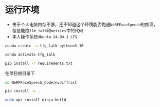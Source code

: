 # 运行环境

- 由于个人电脑内存不够，还不知道这个环境能否跑通`NeRFFaceSpeech`的推理，但是能跑`llm_talk`和`metrics`中的代码
- 本人操作系统`Ubuntu 24.04.1 LTS`


```bash
conda create -n tfg_talk python=3.10
```

```bash
conda activate tfg_talk
```

```bash
pip install -r requirements.txt
```

在项目根目录下
```bash
cd NeRFFaceSpeech_Code/nvdiffrast
```

```bash
pip install -e .
```

```bash
sudo apt install ninja-build
```